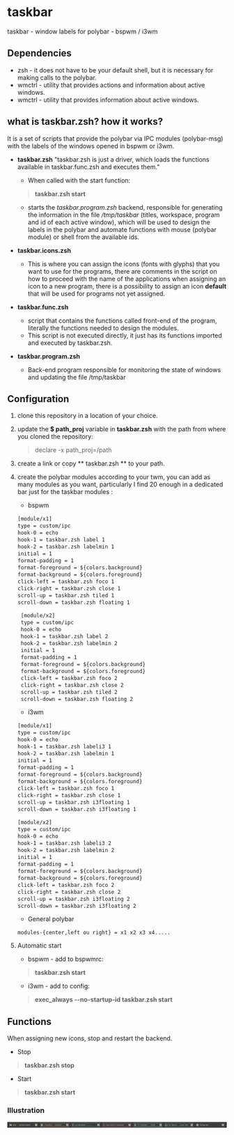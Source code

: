 # taskbar
taskbar - window labels for polybar - bspwm / i3wm

## Dependencies
* zsh - it does not have to be your default shell, but it is necessary for making calls to the polybar.
* wmctrl - utility that provides actions and information about active windows.
* wmctrl - utility that provides information about active windows.

## what is taskbar.zsh? how it works?
It is a set of scripts that provide the polybar via IPC modules (polybar-msg) with the labels of the windows opened in bspwm or i3wm.

* **taskbar.zsh**
	"taskbar.zsh is just a driver, which loads the functions available in taskbar.func.zsh and executes them."
	* When called with the start function:
	> **taskbar.zsh start**
	* starts the *taskbar.program.zsh* backend, responsible for generating the information in the file */tmp/taskbar* (titles, workspace, program and id of each active window), which will be used to design the labels in the polybar and automate functions with mouse (polybar module) or shell from the available ids.

* **taskbar.icons.zsh**
	* This is where you can assign the icons (fonts with glyphs) that you want to use for the programs, there are comments in the script on how to proceed with the name of the applications when assigning an icon to a new program, there is a possibility to assign an icon **default** that will be used for programs not yet assigned.
* **taskbar.func.zsh**
	* script that contains the functions called front-end of the program, literally the functions needed to design the modules.
	* This script is not executed directly, it just has its functions imported and executed by taskbar.zsh.
* **taskbar.program.zsh**
	* Back-end program responsible for monitoring the state of windows and updating the file /tmp/taskbar

## Configuration

1. clone this repository in a location of your choice.

2. update the **$ path_proj** variable in **taskbar.zsh** with the path from where you cloned the repository:
	> declare -x path_proj=/path

3. create a link or copy ** taskbar.zsh ** to your path.

4. create the polybar modules according to your twm, you can add as many modules as you want, particularly I find 20 enough in a dedicated bar just for the taskbar modules :

	* bspwm
	 ```
	 [module/x1]
	 type = custom/ipc
 	 hook-0 = echo
	 hook-1 = taskbar.zsh label 1
	 hook-2 = taskbar.zsh labelmin 1
	 initial = 1
	 format-padding = 1
	 format-foreground = ${colors.background}
	 format-background = ${colors.foreground}
	 click-left = taskbar.zsh foco 1
	 click-right = taskbar.zsh close 1
	 scroll-up = taskbar.zsh tiled 1
	 scroll-down = taskbar.zsh floating 1
	```
	```
	 [module/x2]
	 type = custom/ipc
	 hook-0 = echo
	 hook-1 = taskbar.zsh label 2
	 hook-2 = taskbar.zsh labelmin 2
	 initial = 1
	 format-padding = 1
	 format-foreground = ${colors.background}
	 format-background = ${colors.foreground}
	 click-left = taskbar.zsh foco 2
	 click-right = taskbar.zsh close 2
	 scroll-up = taskbar.zsh tiled 2
	 scroll-down = taskbar.zsh floating 2
	```

	* i3wm
	```
	[module/x1]
	type = custom/ipc
	hook-0 = echo
	hook-1 = taskbar.zsh labeli3 1
	hook-2 = taskbar.zsh labelmin 1
	initial = 1
	format-padding = 1
	format-foreground = ${colors.background}
	format-background = ${colors.foreground}
	click-left = taskbar.zsh foco 1
	click-right = taskbar.zsh close 1
	scroll-up = taskbar.zsh i3floating 1
	scroll-down = taskbar.zsh i3floating 1
	```
	```
	[module/x2]
	type = custom/ipc
	hook-0 = echo
	hook-1 = taskbar.zsh labeli3 2
	hook-2 = taskbar.zsh labelmin 2
	initial = 1
	format-padding = 1
	format-foreground = ${colors.background}
	format-background = ${colors.foreground}
	click-left = taskbar.zsh foco 2
	click-right = taskbar.zsh close 2
	scroll-up = taskbar.zsh i3floating 2
	scroll-down = taskbar.zsh i3floating 2
	```

	* General polybar
	```
 	modules-{center,left ou right} = x1 x2 x3 x4.....
	```

5. Automatic start
	* bspwm - add to bspwmrc:
	> **taskbar.zsh start**

	* i3wm - add to config:
	> **exec_always --no-startup-id taskbar.zsh start**


## Functions
When assigning new icons, stop and restart the backend.

* Stop
> **taskbar.zsh stop**

* Start
> **taskbar.zsh start**

### Illustration
![Ilustração](https://github.com/odilonscoelho/taskbar/blob/master/print.jpg)<br/>
